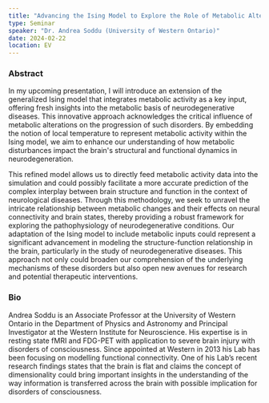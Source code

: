 ```yaml
---
title: "Advancing the Ising Model to Explore the Role of Metabolic Alterations in Neurodegenerative Diseases"
type: Seminar
speaker: "Dr. Andrea Soddu (University of Western Ontario)"
date: 2024-02-22
location: EV
---
```


### Abstract

In my upcoming presentation, I will introduce an extension of the generalized Ising model that integrates metabolic activity as a key input, offering fresh insights into the metabolic basis of neurodegenerative diseases. This innovative approach acknowledges the critical influence of metabolic alterations on the progression of such disorders. By embedding the notion of local temperature to represent metabolic activity within the Ising model, we aim to enhance our understanding of how metabolic disturbances impact the brain's structural and functional dynamics in neurodegeneration.

This refined model allows us to directly feed metabolic activity data into the simulation and could possibly facilitate a more accurate prediction of the complex interplay between brain structure and function in the context of neurological diseases. Through this methodology, we seek to unravel the intricate relationship between metabolic changes and their effects on neural connectivity and brain states, thereby providing a robust framework for exploring the pathophysiology of neurodegenerative conditions. Our adaptation of the Ising model to include metabolic inputs could represent a significant advancement in modeling the structure-function relationship in the brain, particularly in the study of neurodegenerative diseases. This approach not only could broaden our comprehension of the underlying mechanisms of these disorders but also open new avenues for research and potential therapeutic interventions.

### Bio


Andrea Soddu is an Associate Professor at the University of Western Ontario in the Department of Physics and Astronomy and Principal Investigator at the Western Institute for Neuroscience. His expertise is in resting state fMRI and FDG-PET with application to severe brain injury with disorders of consciousness. Since appointed at Western in 2013 his Lab has been focusing on modelling functional connectivity. One of his Lab’s recent research findings states that the brain is flat and claims the concept of dimensionality could bring important insights in the understanding of the way information is transferred across the brain with possible implication for disorders of consciousness.
